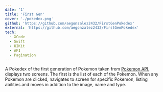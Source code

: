 ```yaml
---
date: '1'
title: 'First Gen'
cover: './pokedex.png'
github: 'https://github.com/aegonzalez2432/FirstGenPokedex'
external: 'https://github.com/aegonzalez2432/FirstGenPokedex'
tech:
  - XCode
  - Swift
  - UIKit
  - API
  - Pagination
---
```


A Pokedex of the first generation of Pokemon taken from [Pokemon API](https://pokeapi.co), displays two screens. The first is the list of each of the Pokemon. When any Pokemon are clicked, navigates to screen for specific Pokemon, listing abilities and moves in addition to the image, name and type.
